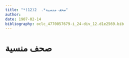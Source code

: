 ```yaml
---
title: "*صحف منسية*.  2(12)"
author: 
date: 1907-02-14
bibliography: oclc_4770057679-i_24-div_12.d1e2569.bib
---
```




#  صحف منسية 

